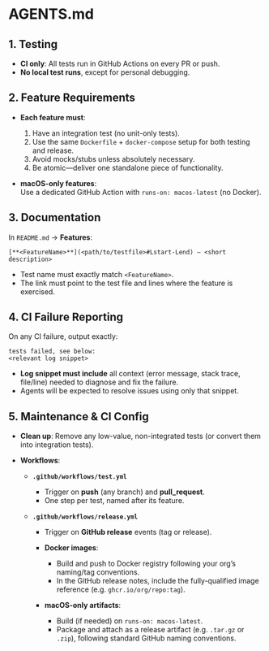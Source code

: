 # AGENTS.md

## 1. Testing
- **CI only**: All tests run in GitHub Actions on every PR or push.  
- **No local test runs**, except for personal debugging.

## 2. Feature Requirements
- **Each feature must**:
  1. Have an integration test (no unit-only tests).  
  2. Use the same `Dockerfile` + `docker-compose` setup for both testing and release.  
  3. Avoid mocks/stubs unless absolutely necessary.  
  4. Be atomic—deliver one standalone piece of functionality.

- **macOS-only features**:  
  Use a dedicated GitHub Action with `runs-on: macos-latest` (no Docker).

## 3. Documentation
In `README.md` → **Features**:
```
[**<FeatureName>**](<path/to/testfile>#Lstart-Lend) — <short description>
```

* Test name must exactly match `<FeatureName>`.
* The link must point to the test file and lines where the feature is exercised.

## 4. CI Failure Reporting

On any CI failure, output exactly:

```
tests failed, see below:
<relevant log snippet>
```

* **Log snippet must include** all context (error message, stack trace, file/line) needed to diagnose and fix the failure.
* Agents will be expected to resolve issues using only that snippet.

## 5. Maintenance & CI Config

* **Clean up**: Remove any low-value, non-integrated tests (or convert them into integration tests).
* **Workflows**:

  * **`.github/workflows/test.yml`**

    * Trigger on **push** (any branch) and **pull\_request**.
    * One step per test, named after its feature.
  * **`.github/workflows/release.yml`**

    * Trigger on **GitHub release** events (tag or release).
    * **Docker images**:

      * Build and push to Docker registry following your org’s naming/tag conventions.
      * In the GitHub release notes, include the fully-qualified image reference (e.g. `ghcr.io/org/repo:tag`).
    * **macOS-only artifacts**:

      * Build (if needed) on `runs-on: macos-latest`.
      * Package and attach as a release artifact (e.g. `.tar.gz` or `.zip`), following standard GitHub naming conventions.

```
